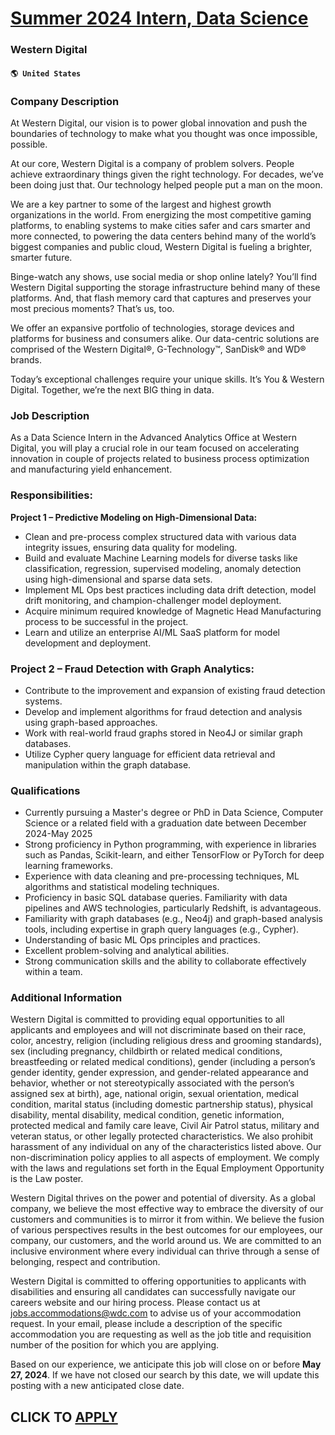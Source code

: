 # [Summer 2024 Intern, Data Science](https://www.remotewlb.com/apply/summer-2024-intern-data-science-62993)  
### Western Digital  
#### `🌎 United States`  

### Company Description

At Western Digital, our vision is to power global innovation and push the boundaries of technology to make what you thought was once impossible, possible.

At our core, Western Digital is a company of problem solvers. People achieve extraordinary things given the right technology. For decades, we’ve been doing just that. Our technology helped people put a man on the moon.

We are a key partner to some of the largest and highest growth organizations in the world. From energizing the most competitive gaming platforms, to enabling systems to make cities safer and cars smarter and more connected, to powering the data centers behind many of the world’s biggest companies and public cloud, Western Digital is fueling a brighter, smarter future.

Binge-watch any shows, use social media or shop online lately? You’ll find Western Digital supporting the storage infrastructure behind many of these platforms. And, that flash memory card that captures and preserves your most precious moments? That’s us, too.

We offer an expansive portfolio of technologies, storage devices and platforms for business and consumers alike. Our data-centric solutions are comprised of the Western Digital®, G-Technology™, SanDisk® and WD® brands.

Today’s exceptional challenges require your unique skills. It’s You & Western Digital. Together, we’re the next BIG thing in data.

### Job Description

As a Data Science Intern in the Advanced Analytics Office at Western Digital, you will play a crucial role in our team focused on accelerating innovation in couple of projects related to business process optimization and manufacturing yield enhancement.

### Responsibilities:

 **Project 1 – Predictive Modeling on High-Dimensional Data:**

  * Clean and pre-process complex structured data with various data integrity issues, ensuring data quality for modeling.
  * Build and evaluate Machine Learning models for diverse tasks like classification, regression, supervised modeling, anomaly detection using high-dimensional and sparse data sets.
  * Implement ML Ops best practices including data drift detection, model drift monitoring, and champion-challenger model deployment.
  * Acquire minimum required knowledge of Magnetic Head Manufacturing process to be successful in the project.
  * Learn and utilize an enterprise AI/ML SaaS platform for model development and deployment.

### Project 2 – Fraud Detection with Graph Analytics:

  * Contribute to the improvement and expansion of existing fraud detection systems.
  * Develop and implement algorithms for fraud detection and analysis using graph-based approaches.
  * Work with real-world fraud graphs stored in Neo4J or similar graph databases.
  * Utilize Cypher query language for efficient data retrieval and manipulation within the graph database.

### Qualifications

  * Currently pursuing a Master's degree or PhD in Data Science, Computer Science or a related field with a graduation date between December 2024-May 2025
  * Strong proficiency in Python programming, with experience in libraries such as Pandas, Scikit-learn, and either TensorFlow or PyTorch for deep learning frameworks.
  * Experience with data cleaning and pre-processing techniques, ML algorithms and statistical modeling techniques.
  * Proficiency in basic SQL database queries. Familiarity with data pipelines and AWS technologies, particularly Redshift, is advantageous.
  * Familiarity with graph databases (e.g., Neo4j) and graph-based analysis tools, including expertise in graph query languages (e.g., Cypher).
  * Understanding of basic ML Ops principles and practices.
  * Excellent problem-solving and analytical abilities.
  * Strong communication skills and the ability to collaborate effectively within a team.

### Additional Information

Western Digital is committed to providing equal opportunities to all applicants and employees and will not discriminate based on their race, color, ancestry, religion (including religious dress and grooming standards), sex (including pregnancy, childbirth or related medical conditions, breastfeeding or related medical conditions), gender (including a person’s gender identity, gender expression, and gender-related appearance and behavior, whether or not stereotypically associated with the person’s assigned sex at birth), age, national origin, sexual orientation, medical condition, marital status (including domestic partnership status), physical disability, mental disability, medical condition, genetic information, protected medical and family care leave, Civil Air Patrol status, military and veteran status, or other legally protected characteristics. We also prohibit harassment of any individual on any of the characteristics listed above. Our non-discrimination policy applies to all
aspects of employment. We comply with the laws and regulations set forth in the Equal Employment Opportunity is the Law poster.

Western Digital thrives on the power and potential of diversity. As a global company, we believe the most effective way to embrace the diversity of our customers and communities is to mirror it from within. We believe the fusion of various perspectives results in the best outcomes for our employees, our company, our customers, and the world around us. We are committed to an inclusive environment where every individual can thrive through a sense of belonging, respect and contribution.

Western Digital is committed to offering opportunities to applicants with disabilities and ensuring all candidates can successfully navigate our careers website and our hiring process. Please contact us at jobs.accommodations@wdc.com to advise us of your accommodation request. In your email, please include a description of the specific accommodation you are requesting as well as the job title and requisition number of the position for which you are applying.

Based on our experience, we anticipate this job will close on or before **May 27, 2024**. If we have not closed our search by this date, we will update this posting with a new anticipated close date.

  
## CLICK TO [APPLY](https://www.remotewlb.com/apply/summer-2024-intern-data-science-62993)

